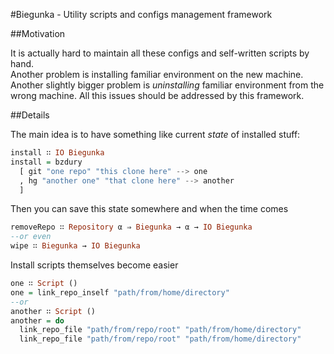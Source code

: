 #Biegunka - Utility scripts and configs management framework

##Motivation

It is actually hard to maintain all these configs and self-written scripts by hand.  
Another problem is installing familiar environment on the new machine.  
Another slightly bigger problem is _uninstalling_ familiar environment from the wrong machine.
All this issues should be addressed by this framework.

##Details

The main idea is to have something like current _state_ of installed stuff:

```haskell
install ∷ IO Biegunka
install = bzdury
  [ git "one repo" "this clone here" --> one
  , hg "another one" "that clone here" --> another
  ]
```

Then you can save this state somewhere and when the time comes

```haskell
removeRepo ∷ Repository α ⇒ Biegunka → α → IO Biegunka
--or even
wipe ∷ Biegunka → IO Biegunka
```

Install scripts themselves become easier

```haskell
one ∷ Script ()
one = link_repo_inself "path/from/home/directory"
--or
another ∷ Script ()
another = do
  link_repo_file "path/from/repo/root" "path/from/home/directory"
  link_repo_file "path/from/repo/root" "path/from/home/directory"
```
